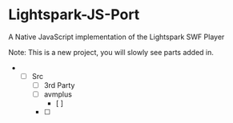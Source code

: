 # Lightspark-JS-Port
A Native JavaScript implementation of the Lightspark SWF Player

Note: This is a new project, you will slowly see parts added in.
<My checklist:>
+ - [ ] Src
    - [ ] 3rd Party
    - [ ] avmplus
        - [ ] 
    - [ ] 
</details>
